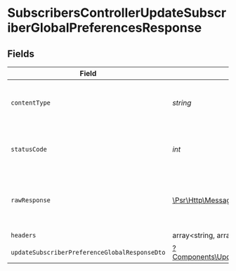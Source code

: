 # SubscribersControllerUpdateSubscriberGlobalPreferencesResponse


## Fields

| Field                                                                                                                             | Type                                                                                                                              | Required                                                                                                                          | Description                                                                                                                       |
| --------------------------------------------------------------------------------------------------------------------------------- | --------------------------------------------------------------------------------------------------------------------------------- | --------------------------------------------------------------------------------------------------------------------------------- | --------------------------------------------------------------------------------------------------------------------------------- |
| `contentType`                                                                                                                     | *string*                                                                                                                          | :heavy_check_mark:                                                                                                                | HTTP response content type for this operation                                                                                     |
| `statusCode`                                                                                                                      | *int*                                                                                                                             | :heavy_check_mark:                                                                                                                | HTTP response status code for this operation                                                                                      |
| `rawResponse`                                                                                                                     | [\Psr\Http\Message\ResponseInterface](https://www.php-fig.org/psr/psr-7/#33-psrhttpmessageresponseinterface)                      | :heavy_check_mark:                                                                                                                | Raw HTTP response; suitable for custom response parsing                                                                           |
| `headers`                                                                                                                         | array<string, array<*string*>>                                                                                                    | :heavy_check_mark:                                                                                                                | N/A                                                                                                                               |
| `updateSubscriberPreferenceGlobalResponseDto`                                                                                     | [?Components\UpdateSubscriberPreferenceGlobalResponseDto](../../Models/Components/UpdateSubscriberPreferenceGlobalResponseDto.md) | :heavy_minus_sign:                                                                                                                | OK                                                                                                                                |